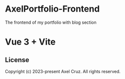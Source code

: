 # AxelPortfolio-Frontend

The frontend of my portfolio with blog section

# Vue 3 + Vite

## License

Copyright (c) 2023-present Axel Cruz. All rights reserved.
